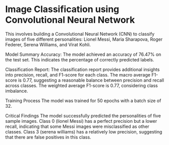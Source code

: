 # Image Classification using Convolutional Neural Network

This involves building a Convolutional Neural Network (CNN) to classify images of five different personalities: Lionel Messi, Maria Sharapova, Roger Federer, Serena Williams, and Virat Kohli.

Model Summary
Accuracy: The model achieved an accuracy of 76.47% on the test set. This indicates the percentage of correctly predicted labels.

Classification Report: The classification report provides additional insights into precision, recall, and F1-score for each class.
The macro average F1-score is 0.77, suggesting a reasonable balance between precision and recall across classes.
The weighted average F1-score is 0.77, considering class imbalance.

Training Process
The model was trained for 50 epochs with a batch size of 32.

Critical Findings
The model successfully predicted the personalities of five sample images.
Class 0 (lionel Messi) has a perfect precision but a lower recall, indicating that some Messi images were misclassified as other classes.
Class 3 (serena williams) has a relatively low precision, suggesting that there are false positives in this class.
